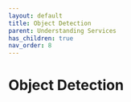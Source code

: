 ```yaml
---
layout: default
title: Object Detection
parent: Understanding Services
has_children: true
nav_order: 8
---
```


# Object Detection

